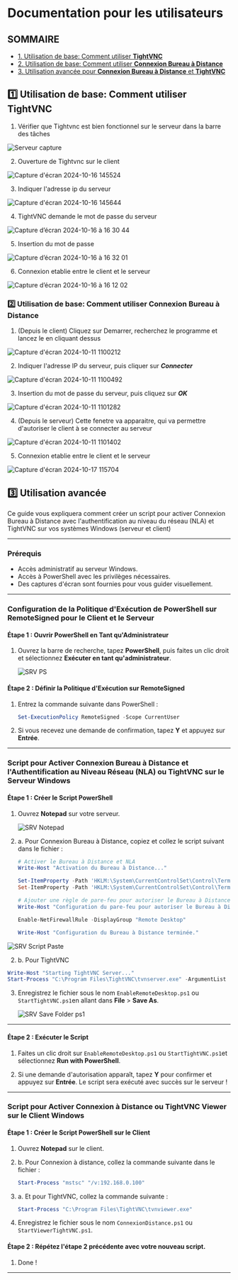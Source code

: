 # Documentation pour les utilisateurs

## SOMMAIRE
- [1. Utilisation de base: Comment utiliser **TightVNC**](https://github.com/WildCodeSchool/TSSR-2409-P1-G2-Teleassistance/blob/main/USER_GUIDE.md#one-utilisation-de-base-comment-utiliser-tightvnc)
- [2. Utilisation de base: Comment utiliser **Connexion Bureau à Distance**](https://github.com/WildCodeSchool/TSSR-2409-P1-G2-Teleassistance/blob/main/USER_GUIDE.md#two-utilisation-de-base-comment-utiliser-connexion-bureau-%C3%A0-distance)
- [3. Utilisation avancée pour **Connexion Bureau à Distance** et **TightVNC**](https://github.com/WildCodeSchool/TSSR-2409-P1-G2-Teleassistance/blob/main/USER_GUIDE.md#three-utilisation-avanc%C3%A9e)
  
## :one: Utilisation de base: Comment utiliser **TightVNC**

1. Vérifier que Tightvnc est bien fonctionnel sur le serveur dans la barre des tâches
 
![Serveur capture ](https://github.com/user-attachments/assets/b39a7e9b-3a9e-4367-a67e-f70e15b8847e) 

2. Ouverture de Tightvnc sur le client

![Capture d'écran 2024-10-16 145524](https://github.com/user-attachments/assets/e5de72de-6a55-4025-adcf-cba1c77def5b)

3. Indiquer l'adresse ip du serveur

![Capture d'écran 2024-10-16 145644](https://github.com/user-attachments/assets/a3528194-b3b6-40f1-b0f2-1943561f06e1)

4. TightVNC demande le mot de passe du serveur
 
![Capture d’écran 2024-10-16 à 16 30 44](https://github.com/user-attachments/assets/2163b395-5039-41fe-9c30-303ce078f380)

5. Insertion du mot de passe

![Capture d’écran 2024-10-16 à 16 32 01](https://github.com/user-attachments/assets/bc291968-5493-446a-ac1e-920f1c230cea)

6. Connexion etablie entre le client et le serveur

![Capture d’écran 2024-10-16 à 16 12 02](https://github.com/user-attachments/assets/9f6ba006-abf2-44fe-bb40-9eb7a23832d1)



### :two: Utilisation de base: Comment utiliser **Connexion Bureau à Distance**

1. (Depuis le client) Cliquez sur Demarrer, recherchez le programme et lancez le en cliquant dessus

![Capture d'écran 2024-10-11 1100212](https://github.com/user-attachments/assets/d08ba675-779f-4de2-9fd7-7dc79cc5fe04)

2. Indiquer l'adresse IP du serveur, puis cliquer sur _**Connecter**_

![Capture d'écran 2024-10-11 1100492](https://github.com/user-attachments/assets/5f54e1c3-23e4-4118-8da8-ae7ed26fdd21)

3. Insertion du mot de passe du serveur, puis cliquez sur _**OK**_

![Capture d'écran 2024-10-11 1101282](https://github.com/user-attachments/assets/36b0cb17-13dd-4f6d-922c-244a15eb5aa9)

4. (Depuis le serveur) Cette fenetre va apparaitre, qui va permettre d'autoriser le client à se connecter au serveur

![Capture d'écran 2024-10-11 1101402](https://github.com/user-attachments/assets/a8f05f3b-1b79-4e3d-961d-b5f380d7b347)


5. Connexion etablie entre le client et le serveur
   
![Capture d'écran 2024-10-17 115704](https://github.com/user-attachments/assets/e39195ad-5e79-4c0f-8575-5bee96fedf42)



## :three: Utilisation avancée


Ce guide vous expliquera comment créer un script pour activer Connexion Bureau à Distance avec l'authentification au niveau du réseau (NLA) et TightVNC sur vos systèmes Windows (serveur et client)


---

### Prérequis

- Accès administratif au serveur Windows.
- Accès à PowerShell avec les privilèges nécessaires.
- Des captures d'écran sont fournies pour vous guider visuellement.

---

### Configuration de la Politique d'Exécution de PowerShell sur RemoteSigned pour le **Client** et le **Serveur**

#### Étape 1 : Ouvrir PowerShell en Tant qu'Administrateur

1. Ouvrez la barre de recherche, tapez **PowerShell**, puis faites un clic droit et sélectionnez **Exécuter en tant qu'administrateur**.
   
   ![SRV PS](https://github.com/user-attachments/assets/60aac6d7-ef35-45b8-8cd2-394dd8be5c69)

#### Étape 2 : Définir la Politique d'Exécution sur RemoteSigned

1. Entrez la commande suivante dans PowerShell :

   ```powershell
   Set-ExecutionPolicy RemoteSigned -Scope CurrentUser
   ```

2. Si vous recevez une demande de confirmation, tapez **Y** et appuyez sur **Entrée**.

---

### Script pour Activer Connexion Bureau à Distance et l'Authentification au Niveau Réseau (NLA) **ou** TightVNC sur le Serveur Windows

#### Étape 1 : Créer le Script PowerShell

1. Ouvrez **Notepad** sur votre serveur.
   
   ![SRV Notepad](https://github.com/user-attachments/assets/a3b474e6-8d69-4cbc-bd43-fe740a505b00)

2. a. Pour Connexion Bureau à Distance, copiez et collez le script suivant dans le fichier :

   ```powershell
   # Activer le Bureau à Distance et NLA
   Write-Host "Activation du Bureau à Distance..."

   Set-ItemProperty -Path 'HKLM:\System\CurrentControlSet\Control\Terminal Server' -Name "fDenyTSConnections" -Value 0
   Set-ItemProperty -Path 'HKLM:\System\CurrentControlSet\Control\Terminal Server\WinStations\RDP-Tcp' -Name "UserAuthentication" -Value 1

   # Ajouter une règle de pare-feu pour autoriser le Bureau à Distance via Windows Defender
   Write-Host "Configuration du pare-feu pour autoriser le Bureau à Distance..."

   Enable-NetFirewallRule -DisplayGroup "Remote Desktop"

   Write-Host "Configuration du Bureau à Distance terminée."
   ```
![SRV Script Paste](https://github.com/user-attachments/assets/79d2b090-e7a1-4b5c-bc90-98522fa759c3)

2. b. Pour TightVNC
```powershell
Write-Host "Starting TightVNC Server..."
Start-Process "C:\Program Files\TightVNC\tvnserver.exe" -ArgumentList '-run'
```

3. Enregistrez le fichier sous le nom `EnableRemoteDesktop.ps1` ou `StartTightVNC.ps1`en allant dans **File** > **Save As**.
   
   ![SRV Save Folder ps1](https://github.com/user-attachments/assets/1626d7cb-fc41-4492-ac44-3613600db84a)

---

#### Étape 2 : Exécuter le Script

1. Faites un clic droit sur `EnableRemoteDesktop.ps1` ou `StartTightVNC.ps1`et sélectionnez **Run with PowerShell**.

2. Si une demande d'autorisation apparaît, tapez **Y** pour confirmer et appuyez sur **Entrée**. Le script sera exécuté avec succès sur le serveur !

---

### Script pour Activer Connexion à Distance ou TightVNC Viewer sur le Client Windows

#### Étape 1 : Créer le Script PowerShell sur le Client

1. Ouvrez **Notepad** sur le client.

2. b. Pour Connexion à distance, collez la commande suivante dans le fichier :

   ```powershell
   Start-Process "mstsc" "/v:192.168.0.100"
   ```
2. a. Et pour TightVNC, collez la commande suivante :
   ```powershell
   Start-Process "C:\Program Files\TightVNC\tvnviewer.exe"
   ```
   
3. Enregistrez le fichier sous le nom `ConnexionDistance.ps1` ou `StartViewerTightVNC.ps1`.


#### Étape 2 : Répétez l'étape 2 précédente avec votre nouveau script.

1. Done !

---
 
